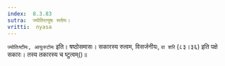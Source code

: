 ```yaml
---
index:  8.3.83
sutra:  ज्योतिरायुषः स्तोमः।
vritti:  nyasa
---
```


`ज्योतिःष्टीमः, आयुःरुटोमः` इति। षष्ठोसमासः। सकारस्य रुत्वम, विसर्जनीयः, `वा शरि` (८३।३६) इति पक्षे सकारः। तस्य तकारस्य च ष्टुत्वम्()॥
